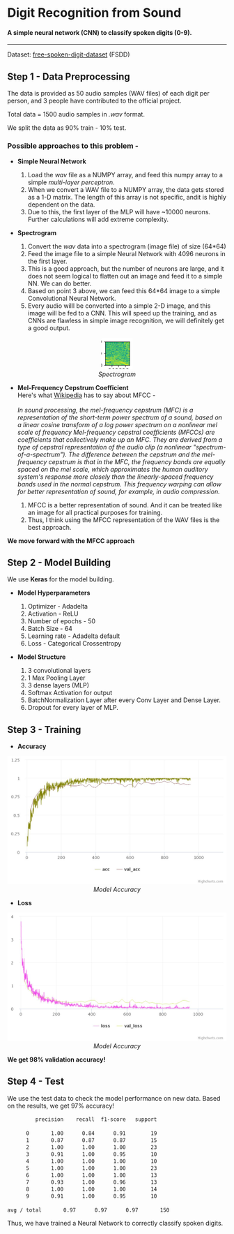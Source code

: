 # Digit Recognition from Sound
#### A simple neural network (CNN) to classify spoken digits (0-9).
---

Dataset: <a href='https://github.com/Jakobovski/free-spoken-digit-dataset'>free-spoken-digit-dataset</a> (FSDD)

## Step 1 - Data Preprocessing

The data is provided as 50 audio samples (WAV files) of each digit per person, and 3 people have contributed to the official project.

Total data = 1500 audio samples in *.wav* format.

We split the data as 90% train - 10% test.

### Possible approaches to this problem -
* **Simple Neural Network**<br/>

	1. Load the *wav* file as a NUMPY array, and feed this numpy array to a simple _multi-layer perceptron_.
	2. When we convert a WAV file to a NUMPY array, the data gets stored as a 1-D matrix. The length of this array is not specific, andit is highly dependent on the data.
	3. Due to this, the first layer of the MLP will have ~10000 neurons. Further calculations will add extreme complexity.

* **Spectrogram**<br/>
	
	1. Convert the *wav* data into a spectrogram (image file) of size (64*64)
	2. Feed the image file to a simple Neural Network with 4096 neurons in the first layer.
	3. This is a good approach, but the number of neurons are large, and it does not seem logical to flatten out an image and feed it to a simple NN. We can do better.
	4. Based on point 3 above, we can feed this 64*64 image to a simple Convolutional Neural Network.
	5. Every audio willl be converted into a simple 2-D image, and this image will be fed to a CNN. This will speed up the training, and as CNNs are flawless in simple image recognition, we will definitely get a good output.
	
<p align="center">
	<img src='/images/spectrogram.png' alt='Sample Spectrogram'> 
	<br/>
	<i>Spectrogram</i>
</p>

* **Mel-Frequency Cepstrum Coefficient**<br/>
	Here's what <a href='https://en.wikipedia.org/wiki/Mel-frequency_cepstrum'>Wikipedia</a> has to say about MFCC -<br/><br/>
	*In sound processing, the mel-frequency cepstrum (MFC) is a representation of the short-term power spectrum of a sound, based on a linear cosine transform of a log power spectrum on a nonlinear mel scale of frequency
	Mel-frequency cepstral coefficients (MFCCs) are coefficients that collectively make up an MFC. They are derived from a type of cepstral representation of the audio clip (a nonlinear "spectrum-of-a-spectrum"). The difference between the cepstrum and the mel-frequency cepstrum is that in the MFC, the frequency bands are equally spaced on the mel scale, which approximates the human auditory system's response more closely than the linearly-spaced frequency bands used in the normal cepstrum. This frequency warping can allow for better representation of sound, for example, in audio compression.*
	
	1. MFCC is a better representation of sound. And it can be treated like an image for all practical purposes for training.
	2. Thus, I think using the MFCC representation of the WAV files is the best approach.
	
**We move forward with the MFCC approach**

## Step 2 - Model Building

We use **Keras** for the model building. 

* **Model Hyperparameters**<br/>
	1. Optimizer - Adadelta<br/>
	2. Activation - ReLU<br/>
	3. Number of epochs - 50<br/>
	4. Batch Size - 64<br/>
	5. Learning rate - Adadelta default<br/>
	6. Loss - Categorical Crossentropy
	
* **Model Structure**<br/>
	1. 3 convolutional layers
	2. 1 Max Pooling Layer
	3. 3 dense layers (MLP)
	4. Softmax Activation for output
	5. BatchNormalization Layer after every Conv Layer and Dense Layer.
	6. Dropout for every layer of MLP.

## Step 3 - Training

* **Accuracy**<br/>
<p align="center">
	<img src='images/model-accuracy.jpeg' alt='Accuracy'> 
	<br/>
	<i>Model Accuracy</i>
</p>

* **Loss**<br/>
<p align="center">
	<img src='images/model-loss.jpeg' alt='Loss'> 
	<br/>
	<i>Model Accuracy</i>
</p>

**We get 98% validation accuracy!**

## Step 4 - Test

We use the test data to check the model performance on new data. Based on the results, we get 97% accuracy!

             precision    recall  f1-score   support

          0       1.00      0.84      0.91        19
          1       0.87      0.87      0.87        15
          2       1.00      1.00      1.00        23
          3       0.91      1.00      0.95        10
          4       1.00      1.00      1.00        10
          5       1.00      1.00      1.00        23
          6       1.00      1.00      1.00        13
          7       0.93      1.00      0.96        13
          8       1.00      1.00      1.00        14
          9       0.91      1.00      0.95        10

	avg / total       0.97      0.97      0.97       150
	

Thus, we have trained a Neural Network to correctly classify spoken digits.

